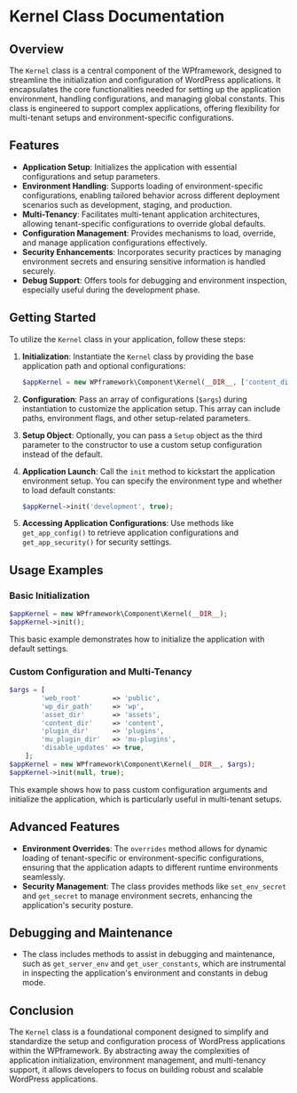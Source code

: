 # Kernel Class Documentation

## Overview

The `Kernel` class is a central component of the WPframework, designed to streamline the initialization and configuration of WordPress applications. It encapsulates the core functionalities needed for setting up the application environment, handling configurations, and managing global constants. This class is engineered to support complex applications, offering flexibility for multi-tenant setups and environment-specific configurations.

## Features

- **Application Setup**: Initializes the application with essential configurations and setup parameters.
- **Environment Handling**: Supports loading of environment-specific configurations, enabling tailored behavior across different deployment scenarios such as development, staging, and production.
- **Multi-Tenancy**: Facilitates multi-tenant application architectures, allowing tenant-specific configurations to override global defaults.
- **Configuration Management**: Provides mechanisms to load, override, and manage application configurations effectively.
- **Security Enhancements**: Incorporates security practices by managing environment secrets and ensuring sensitive information is handled securely.
- **Debug Support**: Offers tools for debugging and environment inspection, especially useful during the development phase.

## Getting Started

To utilize the `Kernel` class in your application, follow these steps:

1. **Initialization**: Instantiate the `Kernel` class by providing the base application path and optional configurations:

    ```php
    $appKernel = new WPframework\Component\Kernel(__DIR__, ['content_dir' => 'content']);
    ```

2. **Configuration**: Pass an array of configurations (`$args`) during instantiation to customize the application setup. This array can include paths, environment flags, and other setup-related parameters.

3. **Setup Object**: Optionally, you can pass a `Setup` object as the third parameter to the constructor to use a custom setup configuration instead of the default.

4. **Application Launch**: Call the `init` method to kickstart the application environment setup. You can specify the environment type and whether to load default constants:

    ```php
    $appKernel->init('development', true);
    ```

5. **Accessing Application Configurations**: Use methods like `get_app_config()` to retrieve application configurations and `get_app_security()` for security settings.

## Usage Examples

### Basic Initialization

```php
$appKernel = new WPframework\Component\Kernel(__DIR__);
$appKernel->init();
```

This basic example demonstrates how to initialize the application with default settings.

### Custom Configuration and Multi-Tenancy

```php
$args = [
        'web_root'        => 'public',
        'wp_dir_path'     => 'wp',
        'asset_dir'       => 'assets',
        'content_dir'     => 'content',
        'plugin_dir'      => 'plugins',
        'mu_plugin_dir'   => 'mu-plugins',
        'disable_updates' => true,
    ];
$appKernel = new WPframework\Component\Kernel(__DIR__, $args);
$appKernel->init(null, true);
```

This example shows how to pass custom configuration arguments and initialize the application, which is particularly useful in multi-tenant setups.

## Advanced Features

- **Environment Overrides**: The `overrides` method allows for dynamic loading of tenant-specific or environment-specific configurations, ensuring that the application adapts to different runtime environments seamlessly.
- **Security Management**: The class provides methods like `set_env_secret` and `get_secret` to manage environment secrets, enhancing the application's security posture.

## Debugging and Maintenance

- The class includes methods to assist in debugging and maintenance, such as `get_server_env` and `get_user_constants`, which are instrumental in inspecting the application's environment and constants in debug mode.

## Conclusion

The `Kernel` class is a foundational component designed to simplify and standardize the setup and configuration process of WordPress applications within the WPframework. By abstracting away the complexities of application initialization, environment management, and multi-tenancy support, it allows developers to focus on building robust and scalable WordPress applications.
